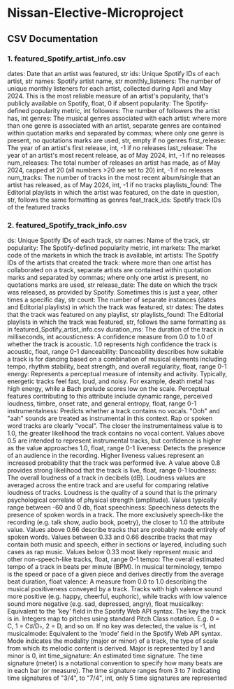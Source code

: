 # Nissan-Elective-Microproject
## CSV Documentation
### 1. featured_Spotify_artist_info.csv
dates: Date that an artist was featured, str
ids: Unique Spotify IDs of each artist, str
names: Spotify artist name, str
monthly_listeners: The number of unique monthly listeners for each artist, collected during April and May 2024. This is the most reliable measure of an artist's popularity, that's publicly available on Spotify, float, 0 if absent
popularity: The Spotify-defined popularity metric, int
followers: The number of followers the artist has, int
genres: The musical genres associated with each artist: where more than one genre is associated with an artist, separate genres are contained within quotation marks and separated by commas; where only one genre is present, no quotations marks are used, str, empty if no genres
first_release: The year of an artist's first release, int, -1 if no releases
last_release: The year of an artist's most recent release, as of May 2024, int, -1 if no releases
num_releases: The total number of releases an artist has made, as of May 2024, capped at 20 (all numbers >20 are set to 20) int, -1 if no releases
num_tracks: The number of tracks in the most recent album/single that an artist has released, as of May 2024, int, -1 if no tracks
playlists_found: The Editorial playlists in which the artist was featured, on the date in question, str, follows the same formatting as genres
feat_track_ids: Spotify track IDs of the featured tracks

### 2. featured_Spotify_track_info.csv
ds: Unique Spotify IDs of each track, str
names: Name of the track, str
popularity: The Spotify-defined popularity metric, int
markets: The market code of the markets in which the track is available, int
artists: The Spotify IDs of the artists that created the track: where more than one artist has collaborated on a track, separate artists are contained within quotation marks and separated by commas; where only one artist is present, no quotations marks are used, str
release_date: The date on which the track was released, as provided by Spotify. Sometimes this is just a year, other times a specific day, str
count: The number of separate instances (dates and Editorial playlists) in which the track was featured, str
dates: The dates that the track was featured on any playlist, str
playlists_found: The Editorial playlists in which the track was featured, str, follows the same formatting as in featured_Spotify_artist_info.csv
duration_ms: The duration of the track in milliseconds, int
acousticness: A confidence measure from 0.0 to 1.0 of whether the track is acoustic. 1.0 represents high confidence the track is acoustic, float, range 0-1
danceability: Danceability describes how suitable a track is for dancing based on a combination of musical elements including tempo, rhythm stability, beat strength, and overall regularity, float, range 0-1
energy: Represents a perceptual measure of intensity and activity. Typically, energetic tracks feel fast, loud, and noisy. For example, death metal has high energy, while a Bach prelude scores low on the scale. Perceptual features contributing to this attribute include dynamic range, perceived loudness, timbre, onset rate, and general entropy, float, range 0-1
instrumentalness: Predicts whether a track contains no vocals. "Ooh" and "aah" sounds are treated as instrumental in this context. Rap or spoken word tracks are clearly "vocal". The closer the instrumentalness value is to 1.0, the greater likelihood the track contains no vocal content. Values above 0.5 are intended to represent instrumental tracks, but confidence is higher as the value approaches 1.0, float, range 0-1
liveness: Detects the presence of an audience in the recording. Higher liveness values represent an increased probability that the track was performed live. A value above 0.8 provides strong likelihood that the track is live, float, range 0-1
loudness: The overall loudness of a track in decibels (dB). Loudness values are averaged across the entire track and are useful for comparing relative loudness of tracks. Loudness is the quality of a sound that is the primary psychological correlate of physical strength (amplitude). Values typically range between -60 and 0 db, float
speechiness: Speechiness detects the presence of spoken words in a track. The more exclusively speech-like the recording (e.g. talk show, audio book, poetry), the closer to 1.0 the attribute value. Values above 0.66 describe tracks that are probably made entirely of spoken words. Values between 0.33 and 0.66 describe tracks that may contain both music and speech, either in sections or layered, including such cases as rap music. Values below 0.33 most likely represent music and other non-speech-like tracks, float, range 0-1
tempo: The overall estimated tempo of a track in beats per minute (BPM). In musical terminology, tempo is the speed or pace of a given piece and derives directly from the average beat duration, float
valence: A measure from 0.0 to 1.0 describing the musical positiveness conveyed by a track. Tracks with high valence sound more positive (e.g. happy, cheerful, euphoric), while tracks with low valence sound more negative (e.g. sad, depressed, angry), float
musicalkey: Equivalent to the 'key' field in the Spotify Web API syntax. The key the track is in. Integers map to pitches using standard Pitch Class notation. E.g. 0 = C, 1 = C♯/D♭, 2 = D, and so on. If no key was detected, the value is -1, int
musicalmode: Equivalent to the 'mode' field in the Spotify Web API syntax. Mode indicates the modality (major or minor) of a track, the type of scale from which its melodic content is derived. Major is represented by 1 and minor is 0, int
time_signature: An estimated time signature. The time signature (meter) is a notational convention to specify how many beats are in each bar (or measure). The time signature ranges from 3 to 7 indicating time signatures of "3/4", to "7/4", int, only 5 time signatures are represented
